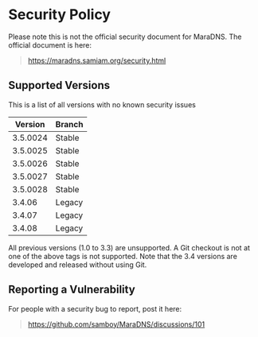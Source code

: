 # Security Policy

Please note this is not the official security document for
MaraDNS.  The official document is here:

>https://maradns.samiam.org/security.html

## Supported Versions

This is a list of all versions with no known security issues

| Version  | Branch             |
| -------- | ------------------ |
| 3.5.0024 | Stable             |
| 3.5.0025 | Stable             |
| 3.5.0026 | Stable             |
| 3.5.0027 | Stable             |
| 3.5.0028 | Stable             |
| 3.4.06   | Legacy             |
| 3.4.07   | Legacy             |
| 3.4.08   | Legacy             |

All previous versions (1.0 to 3.3) are unsupported.  A Git checkout
is not at one of the above tags is not supported.  Note that the 3.4
versions are developed and released without using Git.

## Reporting a Vulnerability

For people with a security bug to report, post it here:

>https://github.com/samboy/MaraDNS/discussions/101
